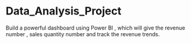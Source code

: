 # Data_Analysis_Project
Build a powerful dashboard using Power BI , which will give the revenue number , sales quantity number and track the revenue trends.
